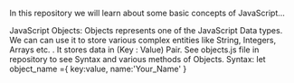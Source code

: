 In this repository we will learn about some basic concepts of JavaScript...

JavaScript Objects: Objects represents one of the JavaScript Data types. We can can use it to store various complex entities like String, Integers, Arrays etc. . It stores data in (Key : Value) Pair. See objects.js file in repository to see Syntax and various methods of Objects.
Syntax: let object_name ={
    key:value,
    name:'Your_Name'
}